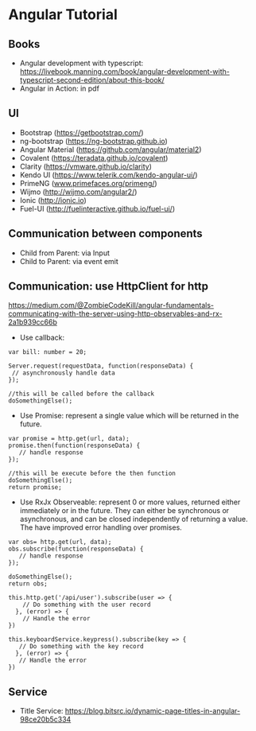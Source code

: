 # Angular Tutorial
## Books
- Angular development with typescript: https://livebook.manning.com/book/angular-development-with-typescript-second-edition/about-this-book/
- Angular in Action: in pdf

## UI
- Bootstrap (https://getbootstrap.com/)
- ng-bootstrap (https://ng-bootstrap.github.io)
- Angular Material (https://github.com/angular/material2)
- Covalent (https://teradata.github.io/covalent)
- Clarity (https://vmware.github.io/clarity)
- Kendo UI (https://www.telerik.com/kendo-angular-ui/)
- PrimeNG (www.primefaces.org/primeng/)
- Wijmo (http://wijmo.com/angular2/)
- Ionic (http://ionic.io)
- Fuel-UI (http://fuelinteractive.github.io/fuel-ui/)

## Communication between components
- Child from Parent: via Input
- Child to Parent: via event emit

## Communication: use HttpClient for http
https://medium.com/@ZombieCodeKill/angular-fundamentals-communicating-with-the-server-using-http-observables-and-rx-2a1b939cc66b

- Use callback:
```
var bill: number = 20;

Server.request(requestData, function(responseData) {
 // asynchronously handle data
});

//this will be called before the callback
doSomethingElse();
```
- Use Promise: represent a single value which will be returned in the future.
```
var promise = http.get(url, data);
promise.then(function(responseData) {
   // handle response
});

//this will be execute before the then function
doSomethingElse();
return promise;
```

- Use RxJx Observeable: represent 0 or more values, returned either immediately or in the future. They can either be synchronous or asynchronous, and can be closed independently of returning a value. The have improved error handling over promises.
```
var obs= http.get(url, data);
obs.subscribe(function(responseData) {
   // handle response
});

doSomethingElse();
return obs;

this.http.get('/api/user').subscribe(user => {
    // Do something with the user record
  }, (error) => {
    // Handle the error
})

this.keyboardService.keypress().subscribe(key => {
   // Do something with the key record
  }, (error) => {
   // Handle the error
})
```

## Service
- Title Service: https://blog.bitsrc.io/dynamic-page-titles-in-angular-98ce20b5c334
